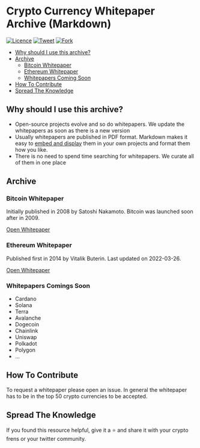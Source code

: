 <!--
  Title: Crypto Currency Markdown Whitepaper Archive (up to date)
  Description: The most interesting and important crypto whitepapers of in one place.
  Author: @noahliechti
  -->

# Crypto Currency Whitepaper Archive (Markdown)

[![Licence](https://img.shields.io/github/license/noahliechti/markdown-whitepaper-archive?style=social)](https://github.com/noahliechti/markdown-whitepaper-archive/blob/main/LICENSE)
[![Tweet](https://img.shields.io/twitter/url/https/github.com/jonsn0w/hyde.svg?style=social)](http://twitter.com/intent/tweet?text=Check%20out%20the%20most%20interesting%20whitepapers%20in%20the%20crypto%20space.%20Curated%20and%20transformed%20into%20%0A%20markdown%20for%20you%20by%20%40noahliechti&url=https://github.com/noahliechti/markdown-whitepaper-archive)
[![Fork](https://img.shields.io/github/forks/noahliechti/markdown-whitepaper-archive?style=social)](https://github.com/noahliechti/markdown-whitepaper-archive/fork)

- [Why should I use this archive?](#why-should-i-use-this-archive)
- [Archive](#archive)
  - [Bitcoin Whitepaper](#bitcoin-whitepaper)
  - [Ethereum Whitepaper](#ethereum-whitepaper)
  - [Whitepapers Coming Soon](#whitepapers-comings-soon)
- [How To Contribute](#how-to-contribute)
- [Spread The Knowledge](#spread-the-knowledge)

## Why should I use this archive?

- Open-source projects evolve and so do whitepapers. We update the whitepapers as soon as there is a new version
- Usually whitepapers are published in PDF format. Markdown makes it easy to [embed and display](https://github.com/noahliechti/markdown-whitepaper-archive/fork) them in your own projects and format them how you like.
- There is no need to spend time searching for whitepapers. We curate all of them in one place

## Archive

### Bitcoin Whitepaper

Initially published in 2008 by Satoshi Nakamoto. Bitcoin was launched soon after in 2009.

[Open Whitepaper](archive/bitcoin.md)

### Ethereum Whitepaper

Published first in 2014 by Vitalik Buterin. Last updated on 2022-03-26.

[Open Whitepaper](archive/ethereum.md)

<!-- ## Whitepaper Template

TODO: make template repository

-->

### Whitepapers Comings Soon

- Cardano
- Solana
- Terra
- Avalanche
- Dogecoin
- Chainlink
- Uniswap
- Polkadot
- Polygon
- ...

## How To Contribute

To request a whitepaper please open an issue. In general the whitepaper has to be in the top 50 crypto currencies to be accepted.

## Spread The Knowledge

If you found this resource helpful, give it a ⭐️ and share it with your crypto frens or your twitter community.
